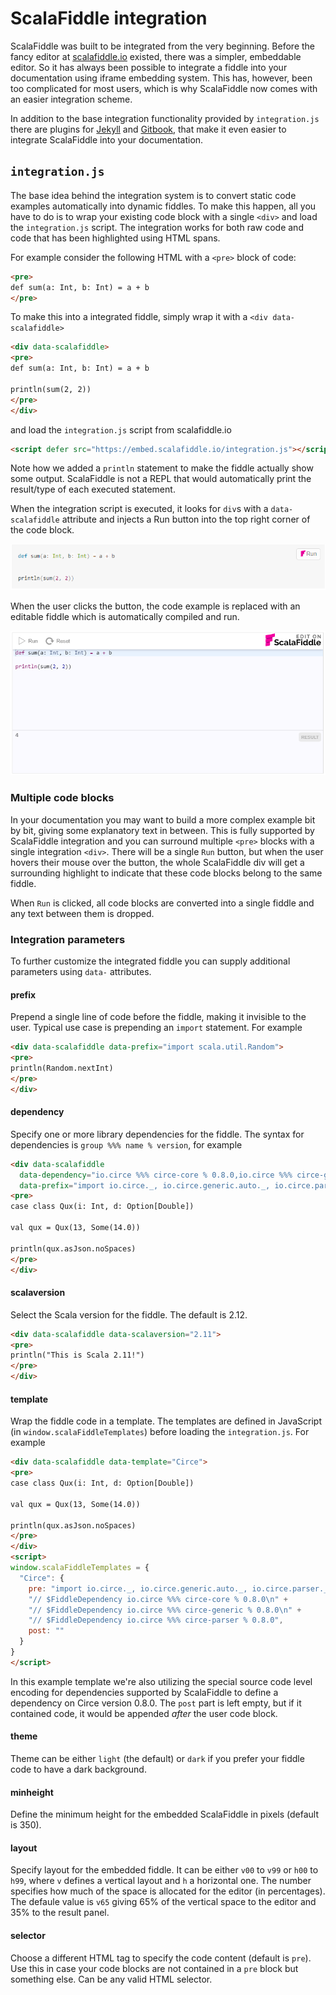 # ScalaFiddle integration

ScalaFiddle was built to be integrated from the very beginning. Before the fancy editor at 
[scalafiddle.io](https://scalafiddle.io) existed, there was a simpler, embeddable editor. So it has always been possible
to integrate a fiddle into your documentation using iframe embedding system. This has, however, been too complicated
for most users, which is why ScalaFiddle now comes with an easier integration scheme.

In addition to the base integration functionality provided by `integration.js` there are plugins for 
[Jekyll](jekyll) and [Gitbook](gitbook), that make it even easier to integrate ScalaFiddle into your documentation.

## `integration.js`

The base idea behind the integration system is to convert static code examples automatically into dynamic fiddles. To make
this happen, all you have to do is to wrap your existing code block with a single `<div>` and load the `integration.js` 
script. The integration works for both raw code and code that has been highlighted using HTML spans.

For example consider the following HTML with a `<pre>` block of code:

```html
<pre>
def sum(a: Int, b: Int) = a + b
</pre>
```

To make this into a integrated fiddle, simply wrap it with a `<div data-scalafiddle>`
```html
<div data-scalafiddle>
<pre>
def sum(a: Int, b: Int) = a + b

println(sum(2, 2))
</pre>
</div>
```
and load the `integration.js` script from scalafiddle.io

```html
<script defer src="https://embed.scalafiddle.io/integration.js"></script>
```

Note how we added a `println` statement to make the fiddle actually show some output. ScalaFiddle is not a REPL that would
automatically print the result/type of each executed statement.

When the integration script is executed, it looks for `div`s with a `data-scalafiddle` attribute and injects a Run button
into the top right corner of the code block.

![Run button](gitbook/images/fiddle_run.png)

When the user clicks the button, the code example is replaced with an editable fiddle which is automatically compiled and run.

![Fiddle editor](gitbook/images/fiddle_editor.png)

### Multiple code blocks

In your documentation you may want to build a more complex example bit by bit, giving some explanatory text in between. This
is fully supported by ScalaFiddle integration and you can surround multiple `<pre>` blocks with a single integration `<div>`.
There will be a single `Run` button, but when the user hovers their mouse over the button, the whole ScalaFiddle div will 
get a surrounding highlight to indicate that these code blocks belong to the same fiddle.

When `Run` is clicked, all code blocks are converted into a single fiddle and any text between them is dropped.

### Integration parameters

To further customize the integrated fiddle you can supply additional parameters using `data-` attributes.

#### prefix

Prepend a single line of code before the fiddle, making it invisible to the user. Typical use case is prepending an `import`
statement. For example

```html
<div data-scalafiddle data-prefix="import scala.util.Random">
<pre>
println(Random.nextInt)
</pre>
</div>
```

#### dependency

Specify one or more library dependencies for the fiddle. The syntax for dependencies is `group %%% name % version`, 
for example

```html
<div data-scalafiddle 
  data-dependency="io.circe %%% circe-core % 0.8.0,io.circe %%% circe-generic % 0.8.0,io.circe %%% circe-parser % 0.8.0"
  data-prefix="import io.circe._, io.circe.generic.auto._, io.circe.parser._, io.circe.syntax._">
<pre>
case class Qux(i: Int, d: Option[Double])

val qux = Qux(13, Some(14.0))

println(qux.asJson.noSpaces)
</pre>
</div>
```

#### scalaversion

Select the Scala version for the fiddle. The default is 2.12.

```html
<div data-scalafiddle data-scalaversion="2.11">
<pre>
println("This is Scala 2.11!")
</pre>
</div>
```

#### template

Wrap the fiddle code in a template. The templates are defined in JavaScript (in `window.scalaFiddleTemplates`) before loading the `integration.js`. For example

```html
<div data-scalafiddle data-template="Circe">
<pre>
case class Qux(i: Int, d: Option[Double])

val qux = Qux(13, Some(14.0))

println(qux.asJson.noSpaces)
</pre>
</div>
<script>
window.scalaFiddleTemplates = {
  "Circe": {
    pre: "import io.circe._, io.circe.generic.auto._, io.circe.parser._, io.circe.syntax._\n" +
    "// $FiddleDependency io.circe %%% circe-core % 0.8.0\n" + 
    "// $FiddleDependency io.circe %%% circe-generic % 0.8.0\n" +
    "// $FiddleDependency io.circe %%% circe-parser % 0.8.0",
    post: ""
  }
}
</script>
```
In this example template we're also utilizing the special source code level encoding for dependencies supported by ScalaFiddle to define a
dependency on Circe version 0.8.0. The `post` part is left empty, but if it contained code, it would be appended _after_ the
user code block.

#### theme

Theme can be either `light` (the default) or `dark` if you prefer your fiddle code to have a dark background.

#### minheight

Define the minimum height for the embedded ScalaFiddle in pixels (default is 350). 

#### layout

Specify layout for the embedded fiddle. It can be either `v00` to `v99` or `h00` to `h99`, where `v` defines a vertical 
layout and `h` a horizontal one. The number specifies how much of the space is allocated for the editor (in percentages). The
defaule value is `v65` giving 65% of the vertical space to the editor and 35% to the result panel.

#### selector

Choose a different HTML tag to specify the code content (default is `pre`). Use this in case your code blocks are not 
contained in a `pre` block but something else. Can be any valid HTML selector.
